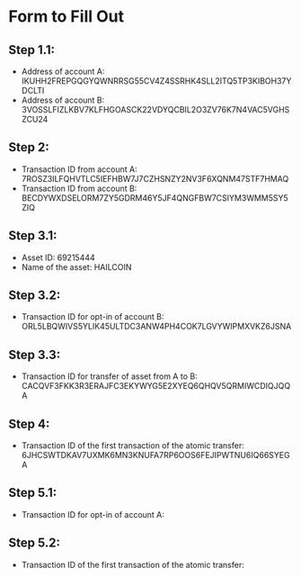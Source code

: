 # Form to Fill Out

## Step 1.1:

* Address of account A: IKUHH2FREPGQGYQWNRRSG55CV4Z4SSRHK4SLL2ITQ5TP3KIBOH37YDCLTI
* Address of account B: 3VOSSLFIZLKBV7KLFHGOASCK22VDYQCBIL2O3ZV76K7N4VAC5VGHSZCU24

## Step 2:

* Transaction ID from account A: 7ROSZ3ILFQHVTLC5IEFHBW7J7CZHSNZY2NV3F6XQNM47STF7HMAQ
* Transaction ID from account B: BECDYWXDSELORM7ZY5GDRM46Y5JF4QNGFBW7CSIYM3WMM5SY5ZIQ

## Step 3.1:

* Asset ID: 69215444
* Name of the asset: HAILCOIN

## Step 3.2:

* Transaction ID for opt-in of account B: ORL5LBQWIVS5YLIK45ULTDC3ANW4PH4COK7LGVYWIPMXVKZ6JSNA

## Step 3.3:

* Transaction ID for transfer of asset from A to B: CACQVF3FKK3R3ERAJFC3EKYWYG5E2XYEQ6QHQV5QRMIWCDIQJQQA

## Step 4:

* Transaction ID of the first transaction of the atomic transfer: 6JHCSWTDKAV7UXMK6MN3KNUFA7RP6OOS6FEJIPWTNU6IQ66SYEGA

## Step 5.1:

* Transaction ID for opt-in of account A:

## Step 5.2:

* Transaction ID of the first transaction of the atomic transfer:
